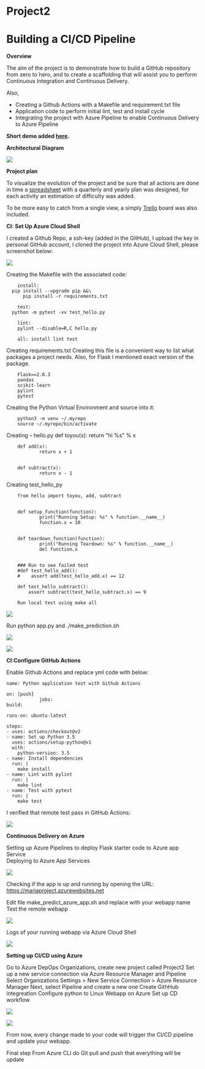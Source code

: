 # Project2

# Building a CI/CD Pipeline

**Overview**

The aim of the project is to demonstrate how to build a GitHub repository from zero to hero, and to create a scaffolding that will assist you to perform 
Continuous Integration and Continuous Delivery.

Also, 
-	Creating a Github Actions with a Makefile and requirement.txt file
-	Application code to perform initial lint, test and install cycle
-	Integrating the project with Azure Pipeline to enable Continuous Delivery to Azure Pipeline

**Short demo added [here](https://uptro29158-my.sharepoint.com/:v:/g/personal/maria_miculescu_student_upt_ro/EU8oGQkB61FDnZGdcy8OAwsBe7xwOEKZhrYTFffr7hNuIg?e=3kzGWH).**

**Architectural Diagram**

![](/images/digram%20flow.png)

**Project plan**

To visualize the evolution of the project and be sure that all actions are done in time a [spreadsheet](https://uptro29158-my.sharepoint.com/:x:/g/personal/maria_miculescu_student_upt_ro/Eb_MAS5xkxZCsWX8-zZwyaEBbg9Dmb4btCEexF_CxqgbOw?e=Nd0z1W) with a quarterly and yearly plan was designed, 
for each activity an estimation of difficulty was added. 

To be more easy to catch from a single view, a simply [Trello](https://trello.com/b/D0sgyFv7/project2) board was also included. 

**CI: Set Up Azure Cloud Shell**

I created a Github Repo, a ssh-key (added in the GitHub), I upload the key in personal GitHub account, 
I cloned the project into Azure Cloud Shell, please screenshot below:

![](/images/project%20cloned%20into%20Azure%20Shell.png)

Creating the Makefile with the associated code:

        install:
	  pip install --upgrade pip &&\
		  pip install -r requirements.txt
	
        test:
	  python -m pytest -vv test_hello.py

        lint:
		pylint --disable=R,C hello.py
    
        all: install lint test

Creating requirements.txt
Creating this file is a convenient way to list what packages a project needs. 
Also, for Flask I mentioned exact version of the package.

        Flask==2.0.3
        pandas
        scikit-learn
        pylint
        pytest

Creating the Python Virtual Environment and source into it:

        python3 -m venv ~/.myrepo
        source ~/.myrepo/bin/activate

Creating – hello.py 
        def toyou(x):
                return "hi %s" % x


        def add(x):
                return x + 1


        def subtract(x):
                return x - 1

Creating test_hello_py

        from hello import toyou, add, subtract


        def setup_function(function):
                print("Running Setup: %s" % function.__name__)
                function.x = 10


        def teardown_function(function):
                print("Running Teardown: %s" % function.__name__)
                del function.x


        ### Run to see failed test
        #def test_hello_add():
        #    assert add(test_hello_add.x) == 12

        def test_hello_subtract():
            assert subtract(test_hello_subtract.x) == 9

        Run local test using make all

![](/images/run%20local%20test.png)

Run python app.py and ./make_prediction.sh

![](/images/run%20python%20app.py.png)

![](/images/run%20make_prediction.sh.png)

**CI:Configure GitHub Actions**

Enable Github Actions and replace yml code with below:

    name: Python application test with Github Actions

    on: [push]
                jobs:
    build:

    runs-on: ubuntu-latest

    steps:
    - uses: actions/checkout@v2
    - name: Set up Python 3.5
      uses: actions/setup-python@v1
      with:
        python-version: 3.5
    - name: Install dependencies
      run: |
        make install
    - name: Lint with pylint
      run: |
        make lint
    - name: Test with pytest
      run: |
        make test
        
I verified that remote test pass in GitHub Actions:

![](/images/passing%20GitHub%20Actions.png)
  
**Continuous Delivery on Azure**

Setting up Azure Pipelines to deploy Flask starter code to Azure app Service  
Deploying to Azure App Services

![](/images/deploying%20to%20azure%20app%20service.png)

Checking if the app is up and running by opening the URL:
https://mariaproject.azurewebsites.net

Edit file make_predict_azure_app.sh and replace <yourname>  with your webapp name
Test the remote webapp
        
![](/images/test%20remote%20webapp.png)
  
Logs of your running webapp via Azure Cloud Shell
  
![](/images/log%20for%20the%20app.png)
        
 **Setting up CI/CD using Azure**
 
Go to Azure DepOps Organizations, create new project called Project2
Set up a new service connection via Azure Resource Manager and Pipeline
Select Organizations Settings > New Service Connection > Azure Resource Manager
Next, select Pipeline and create a new one
Create GithHub integreation
Configure python to Linux Webapp on Azure
Set up CD workflow
  
![](/images/build%26deploy.png)  

![](/images/deployment%20job.png) 
   
From now, every change made to your code will trigger the CI/CD pipeline and update your webapp.
        
Final step
From Azure CLI do Git pull and push that everything will be update

        

















